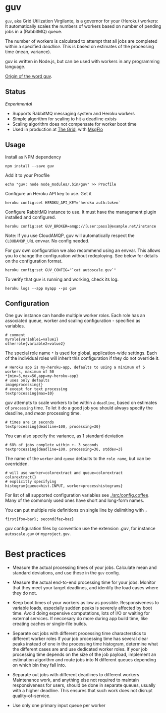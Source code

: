 guv
===

`guv`, aka Grid Utilization Virgilante, is a governor for your (Heroku) workers:
It automatically scales the numbers of workers based on number of pending jobs in a (RabbitMQ) queue.

The number of workers is calculated to attempt that all jobs are completed within a specified *deadline*.
This is based on estimates of the processing time (mean, variance).

guv is written in Node.js, but can be used with workers in any programming language.

[Origin of the word guv](http://english.stackexchange.com/questions/14370/what-is-the-origin-of-the-british-guv-is-it-still-used-colloquially).

## Status

*Experimental*

* Supports RabbitMQ messaging system and Heroku workers
* Simple algorithm for scaling to hit a deadline exists
* Scaling algorithm does not compensate for worker boot time
* Used in production at [The Grid](https://thegrid.io), with [MsgFlo](https://github.com/msgflo/msgflo)

## Usage

Install as NPM dependency

    npm install --save guv
    
Add it to your Procfile

    echo "guv: node node_modules/.bin/guv" >> Procfile

Configure an Heroku API key to use. Get it 

    heroku config:set HEROKU_API_KEY=`heroku auth:token`

Configure RabbitMQ instance to use. It must have the management plugin installed and configured.

    heroku config:set GUV_BROKER=amqp://[user:pass]@example.net/instance

Note: If you use CloudAMQP, guv will automatically respect the `CLOUDAMQP_URL` envvar. No config needed.

For guv own configuration we also recommend using an envvar.
This allows you to change the configuration without redeploying.
See below for details on the configuration format.

    heroku config:set GUV_CONFIG="`cat autoscale.guv`"

To verify that guv is running and working, check its log.

    heroku logs --app myapp --ps guv


## Configuration

One guv instance can handle multiple worker *roles*.
Each role has an associated queue, worker and scaling configuration - specified as variables.

    # comment
    myrole{variable1=value1}
    otherrole{variable2=value2}

The special role name `*` is used for global, application-wide settings.
Each of the individual roles will inherit this configuration if they do not override it.

    # Heroku app is my-heroku-app, defaults to using a minimum of 5 workers, maximum of 50
    *{min=5,max=50,app=my-heroku-app}
    # uses only defaults
    imageprocessing{}
    # except for text processing
    textprocessing{max=10}

guv attempts to scale workers to be within a `deadline`, based on estimates of `processing` time.
To let it do a good job you should always specify the deadline, and *mean* processing time.

    # times are in seconds
    textprocessing{deadline=100, processing=30}

You can also specify the variance, as 1 standard deviation

    # 68% of jobs complete within +- 3 seconds
    textprocessing{deadline=100, processing=30, stddev=3}

The name of the `worker` and `queue` defaults to the `role name`, but can be overridden.

    # will use worker=colorextract and queue=colorextract
    colorextract{}
    # explicitly specifying
    histogram{queue=hist.INPUT, worker=processhistograms}

For list of all supported configuration variables see [./src/config.coffee](./src/config.coffee).
Many of the commonly used ones have short and long-form names.

You can put multiple role definitions on single line by delimiting with `;`

    first{foo=bar}; second{faz=baz}

guv configuration files by convention use the extension *.guv*, for instance `autoscale.guv` or `myproject.guv`.

# Best practices

* Measure the actual processing times of your jobs.
Calculate mean and standard deviations, and use these in the `guv` config.

* Measure the actual end-to-end processing time for your jobs.
Monitor that they meet your target deadlines, and identify the load cases where they do not.

* Keep boot times of your workers as low as possible.
Responsiveness to variable loads, especially sudden peaks is severely affected by boot time.
Avoid doing expensive computations, lots of I/O or waiting for external services.
If neccesary do more during app build time, like creating caches or single-file builds.

* Separate out jobs with different processing time characterstics to different worker roles
If your job processing time has several clear peaks instead of one in the processing time histogram,
determine what the different cases are and use dedicated worker roles.
If your job processing time depends on the size of the job payload, implement an estimation
algorithm and route jobs into N different queues depending on which bin they fall into.

* Separate out jobs with different deadlines to different workers
Maintenance work, and anything else not required to maintain responsiveness for users,
should be done in separate queues, usually with a higher deadline.
This ensures that such work does not disrupt quality-of-service.

* Use only one primary input queue per worker

